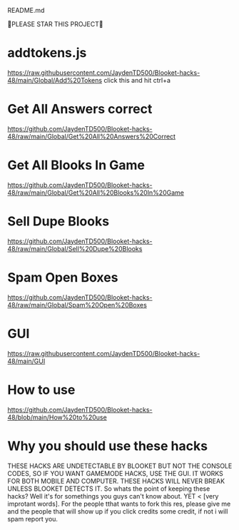 README.md

🌟PLEASE STAR THIS PROJECT🌟

# addtokens.js

https://raw.githubusercontent.com/JaydenTD500/Blooket-hacks-48/main/Global/Add%20Tokens click this and hit ctrl+a

# Get All Answers correct 

https://github.com/JaydenTD500/Blooket-hacks-48/raw/main/Global/Get%20All%20Answers%20Correct

# Get All Blooks In Game

https://github.com/JaydenTD500/Blooket-hacks-48/raw/main/Global/Get%20All%20Blooks%20In%20Game

# Sell Dupe Blooks

https://github.com/JaydenTD500/Blooket-hacks-48/raw/main/Global/Sell%20Dupe%20Blooks

# Spam Open Boxes

https://github.com/JaydenTD500/Blooket-hacks-48/raw/main/Global/Spam%20Open%20Boxes

# GUI

https://raw.githubusercontent.com/JaydenTD500/Blooket-hacks-48/main/GUI

# How to use
https://github.com/JaydenTD500/Blooket-hacks-48/blob/main/How%20to%20use

# Why you should use these hacks
THESE HACKS ARE UNDETECTABLE BY BLOOKET BUT NOT THE CONSOLE CODES, SO IF YOU WANT GAMEMODE HACKS, USE THE GUI. IT WORKS FOR BOTH MOBILE AND COMPUTER. THESE HACKS WILL  NEVER BREAK UNLESS BLOOKET DETECTS IT. So whats the point of keeping these hacks? Well it's for somethings you guys can't know about. YET < [very improtant words]. For the people tthat wants to fork this res, please give me and the people that will show up if you click credits some credit, if not i will spam report you.
